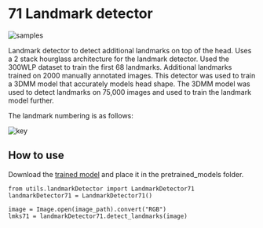 # 71 Landmark detector 


![samples](https://raw.githubusercontent.com/vanquish630/LandmarkDetector/master/samples/banner.png)

Landmark detector to detect additional landmarks on top of the head. Uses a 2 stack hourglass architecture for the landmark detector. Used the 300WLP dataset to train the first 68 landmarks. 
Additional landmarks trained on 2000 manually annotated images. This detector was used to train a 3DMM model that accurately models 
head shape. The 3DMM model was used to detect landmarks on 75,000 images and used to train the landmark model further.

The landmark numbering is as follows:

![key](https://raw.githubusercontent.com/vanquish630/LandmarkDetector/master/samples/lmk71.png)


## How to use

Download the [trained model](https://drive.google.com/file/d/1rZ5zzWbYGbgeSbWQVTN5wGMUD3AmKip0/view?usp=sharing) and place it in the pretrained_models folder. 

    from utils.landmarkDetector import LandmarkDetector71
    landmarkDetector71 = LandmarkDetector71()

    image = Image.open(image_path).convert("RGB")
    lmks71 = landmarkDetector71.detect_landmarks(image)


